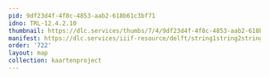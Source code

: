 ```yaml
---
pid: 9df23d4f-4f8c-4853-aab2-618b61c3bf71
idno: TRL-12.4.2.10
thumbnail: https://dlc.services/thumbs/7/4/9df23d4f-4f8c-4853-aab2-618b61c3bf71/full/400,339/0/default.jpg
manifest: https://dlc.services/iiif-resource/delft/string1string2string3/kaartenproject-2007/TRL-12.4.2.10
order: '722'
layout: map
collection: kaartenproject
---
```

